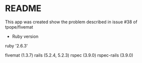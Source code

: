 # README

This app was created show the problem described in issue #38 of tpope/fivemat


* Ruby version

ruby '2.6.3'

fivemat (1.3.7)
rails (5.2.4, 5.2.3)
rspec (3.9.0)
rspec-rails (3.9.0)
